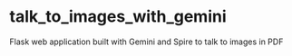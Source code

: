 # talk_to_images_with_gemini
Flask web application built with Gemini and Spire to talk to images in PDF
